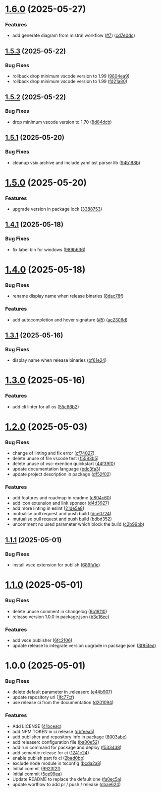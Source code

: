 # [1.6.0](https://github.com/DrakkarStorm/mistral-yaql-linter/compare/v1.5.3...v1.6.0) (2025-05-27)


### Features

* add generate diagram from mistral workflow ([#7](https://github.com/DrakkarStorm/mistral-yaql-linter/issues/7)) ([cd7e0dc](https://github.com/DrakkarStorm/mistral-yaql-linter/commit/cd7e0dcbd1ca9616285a11a5622184df614f4352))

## [1.5.3](https://github.com/DrakkarStorm/mistral-yaql-linter/compare/v1.5.2...v1.5.3) (2025-05-22)


### Bug Fixes

* rollback drop minimum vscode version to 1.99 ([9804ea9](https://github.com/DrakkarStorm/mistral-yaql-linter/commit/9804ea95b513013fdfdc4f28cbfa822898699b89))
* rollback drop minimum vscode version to 1.99 ([fd21a80](https://github.com/DrakkarStorm/mistral-yaql-linter/commit/fd21a807a789f1c4eb32e2f753f40c5dcb4dbd6e))

## [1.5.2](https://github.com/DrakkarStorm/mistral-yaql-linter/compare/v1.5.1...v1.5.2) (2025-05-22)


### Bug Fixes

* drop minimum vscode version to 1.70 ([8d84dcb](https://github.com/DrakkarStorm/mistral-yaql-linter/commit/8d84dcb2a0289ef286d62c016aae387b14135ace))

## [1.5.1](https://github.com/DrakkarStorm/mistral-yaql-linter/compare/v1.5.0...v1.5.1) (2025-05-20)


### Bug Fixes

* cleanup vsix archive and include yaml ast parser lib ([94b188b](https://github.com/DrakkarStorm/mistral-yaql-linter/commit/94b188bb874542ac72cb753d1ae1b6cb609fcd0c))

# [1.5.0](https://github.com/DrakkarStorm/mistral-yaql-linter/compare/v1.4.1...v1.5.0) (2025-05-20)


### Features

* upgrade version in package lock ([3388753](https://github.com/DrakkarStorm/mistral-yaql-linter/commit/338875305945b0a6ed256afbe4dd1509e5e47749))

## [1.4.1](https://github.com/DrakkarStorm/mistral-yaql-linter/compare/v1.4.0...v1.4.1) (2025-05-18)


### Bug Fixes

* fix label bin for windows ([989b636](https://github.com/DrakkarStorm/mistral-yaql-linter/commit/989b636de4b081f015ac0f88d604a5c5ca466832))

# [1.4.0](https://github.com/DrakkarStorm/mistral-yaql-linter/compare/v1.3.1...v1.4.0) (2025-05-18)


### Bug Fixes

* rename display name when release binaries ([8dac78f](https://github.com/DrakkarStorm/mistral-yaql-linter/commit/8dac78f10eee094ced5ce001b4c28750f353da43))


### Features

* add autocompletion and hover signature ([#5](https://github.com/DrakkarStorm/mistral-yaql-linter/issues/5)) ([ac2306d](https://github.com/DrakkarStorm/mistral-yaql-linter/commit/ac2306def0dfca81a74f8de56638b85cf2c2fa25))

## [1.3.1](https://github.com/DrakkarStorm/mistral-yaql-linter/compare/v1.3.0...v1.3.1) (2025-05-16)


### Bug Fixes

* display name when release binaries ([bf61e24](https://github.com/DrakkarStorm/mistral-yaql-linter/commit/bf61e24cc2f972f1909c902f1a8bdad2c843e9ca))

# [1.3.0](https://github.com/DrakkarStorm/mistral-yaql-linter/compare/v1.2.0...v1.3.0) (2025-05-16)


### Features

* add cli linter for all os ([55c66b2](https://github.com/DrakkarStorm/mistral-yaql-linter/commit/55c66b2384465f8569d2a1df4955877d8232dfae))

# [1.2.0](https://github.com/DrakkarStorm/mistral-yaql-linter/compare/v1.1.1...v1.2.0) (2025-05-03)


### Bug Fixes

* change of linting and fix error ([cf74027](https://github.com/DrakkarStorm/mistral-yaql-linter/commit/cf74027e82cd15deabce8ebdb28495702928c5cd))
* delete unuse of file vscode test ([f5583b5](https://github.com/DrakkarStorm/mistral-yaql-linter/commit/f5583b5b89b04429829fc895122a989047c5e88f))
* delete unuse of vsc-exention quickstart ([44f39f0](https://github.com/DrakkarStorm/mistral-yaql-linter/commit/44f39f02366fe24dd5d931a6e296d0dbeefde709))
* update documentation language ([bdc3fa3](https://github.com/DrakkarStorm/mistral-yaql-linter/commit/bdc3fa3f83ae80987499951774c63d72b4ce252b))
* update project description in package ([df52f02](https://github.com/DrakkarStorm/mistral-yaql-linter/commit/df52f02cfe8301ffe15de2f31f70289911219847))


### Features

* add features and roadmap in readme ([c804c60](https://github.com/DrakkarStorm/mistral-yaql-linter/commit/c804c60ad45e62b6e3830e1b53d40ea737212f10))
* add icon extension and link sponsor ([d4d3927](https://github.com/DrakkarStorm/mistral-yaql-linter/commit/d4d39270397fe2a5a6f64d1e8347181a806029d2))
* add more linting in eslint ([21de5e8](https://github.com/DrakkarStorm/mistral-yaql-linter/commit/21de5e81ed6a9793ebc5c9916056634ed427c2fc))
* mutualise pull request and push build ([dce0724](https://github.com/DrakkarStorm/mistral-yaql-linter/commit/dce0724a1b7f71940880f471f8b7aa3e6adf8af7))
* mutualise pull request and push build ([bdbd352](https://github.com/DrakkarStorm/mistral-yaql-linter/commit/bdbd3526eb5d688a71d55e5c9c8fc6fd4d5b8838))
* uncomment no used parameter which block the build ([c2b99bb](https://github.com/DrakkarStorm/mistral-yaql-linter/commit/c2b99bb36d1405eb2365f103bd2831cdf7e56e6e))

## [1.1.1](https://github.com/DrakkarStorm/mistral-yaql-linter/compare/v1.1.0...v1.1.1) (2025-05-01)


### Bug Fixes

* install vsce extension for publish ([689fa1e](https://github.com/DrakkarStorm/mistral-yaql-linter/commit/689fa1e489ec652ce07c3a761ce610df23d1aa8b))

# [1.1.0](https://github.com/DrakkarStorm/mistral-yaql-linter/compare/v1.0.0...v1.1.0) (2025-05-01)


### Bug Fixes

* delete unuse comment in changelog ([8b19f10](https://github.com/DrakkarStorm/mistral-yaql-linter/commit/8b19f10e0bc1c231d4275e546c96d7cb4d6b584b))
* release version 1.0.0 in package.json ([b3c16ec](https://github.com/DrakkarStorm/mistral-yaql-linter/commit/b3c16ec38e63f9fb14d1a682d860872f4ea671a0))


### Features

* add vsce publisher ([6fc2106](https://github.com/DrakkarStorm/mistral-yaql-linter/commit/6fc2106d17c9b500569cfe6656660251bdab73d0))
* update release to integrate version upgrade in package json ([3f85fed](https://github.com/DrakkarStorm/mistral-yaql-linter/commit/3f85fedc06195f8c8047cf01add811bfe1eef47f))

# 1.0.0 (2025-05-01)


### Bug Fixes

* delete default parameter in .releaserc ([e44b907](https://github.com/DrakkarStorm/mistral-yaql-linter/commit/e44b907cbd3611fad207ad93130b4ec2dffda7a4))
* update repository url ([1fc77cf](https://github.com/DrakkarStorm/mistral-yaql-linter/commit/1fc77cf658dd9757cc1652f4db0f985507a7a1a8))
* use release ci from the documentation ([d201094](https://github.com/DrakkarStorm/mistral-yaql-linter/commit/d2010948d719526a5d60bc482bedd356ab04aea2))


### Features

* Add LICENSE ([41bceac](https://github.com/DrakkarStorm/mistral-yaql-linter/commit/41bceac81688f65d50c46b05440c7f918093dc15))
* add NPM TOKEN in ci release ([dbfeea5](https://github.com/DrakkarStorm/mistral-yaql-linter/commit/dbfeea5032ea0c283388520bfe5e0a9cae41f370))
* add publisher and repository info in package ([8003abe](https://github.com/DrakkarStorm/mistral-yaql-linter/commit/8003abef2b01f3c70d362fc6630a5965a16f95d2))
* add releaserc configuration file ([ba80e52](https://github.com/DrakkarStorm/mistral-yaql-linter/commit/ba80e52f85dfbbeb48a0d91d6002ba8ba9716f67))
* add run command for package and deploy ([f533438](https://github.com/DrakkarStorm/mistral-yaql-linter/commit/f533438352f56827e89d54be8ffb3e4a0d0f3cdf))
* add semantic release for ci ([1241c24](https://github.com/DrakkarStorm/mistral-yaql-linter/commit/1241c241c138663787ccee52e5993f3529555bb2))
* enable publish part fo ci ([2bad0bb](https://github.com/DrakkarStorm/mistral-yaql-linter/commit/2bad0bb66f54fac0755b2ab833272f64e0580c11))
* exclude node module in tsconfig ([bcda2a8](https://github.com/DrakkarStorm/mistral-yaql-linter/commit/bcda2a8cfe86d049c63ae0169333754d310f91fa))
* Initial commit ([9923f2f](https://github.com/DrakkarStorm/mistral-yaql-linter/commit/9923f2f9884348ee2ad567be87395112b5d702bd))
* Initial commit ([5ce99ea](https://github.com/DrakkarStorm/mistral-yaql-linter/commit/5ce99eac330a8b55e3e5362c4fdffafe2b5ae3c0))
* Update README to replace the default one ([fa0ec5a](https://github.com/DrakkarStorm/mistral-yaql-linter/commit/fa0ec5a87ea9f4ec54791e53c0db6f192e85c40c))
* update worlflow to add pr / push / release ([cbae624](https://github.com/DrakkarStorm/mistral-yaql-linter/commit/cbae62485cfde7e38617d35af0a3b92b9ade2459))
